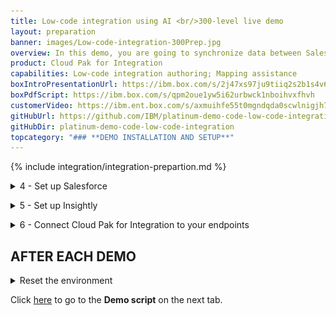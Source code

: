 ```yaml
---
title: Low-code integration using AI <br/>300-level live demo
layout: preparation
banner: images/Low-code-integration-300Prep.jpg
overview: In this demo, you are going to synchronize data between Salesforce and Insightly cloud CRM. You need to have these services and endpoints created and all the credentials necessary to access them securely in the demo. <br/><br/> Both Salesforce and Insightly are CRM systems provided as a SaaS (i.e., they are hosted in the cloud). In this scenario, we will synchronize contact information data between both solutions.
product: Cloud Pak for Integration
capabilities: Low-code integration authoring; Mapping assistance
boxIntroPresentationUrl: https://ibm.box.com/s/2j47xs97ju9tiiq2s2b1s4v6j05st51a
boxPdfScript: https://ibm.box.com/s/qpm2oue1yw5i62urbwck1nboihvxfhvh
customerVideo: https://ibm.ent.box.com/s/axmuihfe55t0mgndqda0scwlnigjh73a
gitHubUrl: https://github.com/IBM/platinum-demo-code-low-code-integration.git
gitHubDir: platinum-demo-code-low-code-integration
topcategory: "### **DEMO INSTALLATION AND SETUP**"
---
```


{% include integration/integration-prepartion.md %}

<span id="installDemo"></span>

<details markdown="1">

<summary>4 - Set up Salesforce</summary>

You need a Salesforce developer account to use for testing. If you already have a Salesforce developer account, you can use that (start at step 2 below). If not, you can sign up for a free developer account by following step 1 below.


1. Go to <a href="https://developer.salesforce.com/signup" target="_blank" rel="noreferrer">Salesforce Developers</a>. Follow the prompts on the Saleforce pages to get your free developer account.<br/>

2. As soon as you have your account, go back to the <a href="https://login.salesforce.com/" target="_blank" rel="noreferrer">Salesforce log in page</a> and log in to your dev admin account.<br/><img src="images/Prep3.5.png" width="800" /><br/>

3. Click the **profile** icon (1) and save your Salesforce Login URL (2).<br/><img src="images/Prep3.6.png" width="800" /><br/>

4. In the same user profile menu, select **Settings**.<br/><img src="images/Prep3.7.png" width="800" /><br/>

5. Click **Reset My Security Token** in the **My Personal Information** (1) menu. Then, click **Reset Security Token** (2). A newly-generated security token will be emailed to you.<br/><img src="images/Prep3.8.png" width="800" /><br/>

6. Next, you will create an application representing App Connect Enterprise, and then retrieve the Consumer Key and Consumer Secret. Click the **cogwheel** icon (1) and then select **Setup** (2).<br/><img src="images/Prep3.9.png" width="800" /><br/>

7. In the navigator on the left-hand side, scroll to **PLATFORM TOOLS**, expand **Apps** (1), and click **App Manager** (2).<br/><img src="images/prep-image3.7.png" width="800" /><br/>

8. Click **New Connected App**.<br/><img src="images/prep-image3.8.png" width="800" /><br/>

9. Enter **App Connect** (1) as the **Connect App Name** and your email as the **Contact Email** (2). Mark **Enable OAuth Settings** (3).<br/><img src="images/prep-image3.9.png" width="800" /><br/>

10. Mark **Enable for Device Flow** (1). Now select **Manage user data via APIs (api)** (2) as the **Selected OAuth Scopes**. Click **Add** (3)<br/><img src="images/prep-image3.10.png" width="800" /><br/>

11. Click **Save**.<br/><img src="images/prep-image3.11.png" width="800" /><br/>

12. It will take approximately 10 minutes for the new connected app to register in Salesforce. Once it does, you should see **Manage Consumer Details** displayed. Click **Manage Consumer Details,** following any authentication directions.<br/><img src="images/Prep3.15.png" width="800" /><br/>

13. Save the **Consumer Key** and **Consumer Secret.**<br/><img src="images/salesforce-key-secret.png" width="800" /><br/>

Your Salesforce dev account is ready.

**[Go to top](#top)**
<br/>
</details>

<span id="setupInsightly"></span>

<details markdown="1">

<summary>5 - Set up Insightly</summary>

Next, let’s set up Insightly, a cloud-based customer relationship management (CRM) solution.

We will now create a trial account (15 days). After the trial period, you can migrate your trial account to a free account (with limited users).

1. Go to <a href="https://www.insightly.com/" target="_blank" rel="noreferrer">Insightly</a> and click **Try CRM Free**.<br/><img src="images/prep-insightly-1.png" width="800" /><br/>

2. Complete the form with your personal data to create a free Insightly account. Accept the **Terms of Service and Privacy Policy** and click **Create My Account**.<br/><img src="images/prep-insightly-2.png" width="800" /><br/>

3. Confirm your email address.<br/><img src="images/prep-insightly-3.png" width="800" /><br/><img src="images/prep-insightly-4.png" width="800" /><br/>

4. As soon as you click the link to confirm your email, you should see an initial Insightly screen asking basic information about your company.<br/><br/>Write **demo** (1), select **1-5** (2), select **IT Services** (3), and fill in any phone number (4), matching the screenshot below. Click **Let's go!** (5).<br/><img src="images/prep-image4.4.png" width="800" /><br/>

5. Close the **Invite your team** dialog.<br/><img src="images/prep-image4.5.png" width="800" /><br/>

6. You have an Insightly account. Let's get the API key to enable App Connect to authenticate when making API calls. Click the **Profile** (1) icon in Insightly and select **User Settings** (2).<br/><img src="images/prep-image4.6.png" width="800" /><br/>

7. Scroll down to the bottom of the page and copy the **API key**, which is a long string of characters.<br/><img src="images/prep-image4.7.png" width="800" /><br/>

9. On the **Free** plan tile, click **Select Plan**.<br/><img src="images/prep-image4.9.png" width="800" /><br/>

10. Click **OK** on the confirmation dialog box.

<br/>

Your Insightly account is ready to use.

<br/>

**[Go to top](#top)**

</details>

<span id="connectEndpoints"></span>

<details markdown="1">

<summary>6 - Connect Cloud Pak for Integration to your endpoints</summary>

Let’s configure our services endpoints in Cloud Pak for Integration.

1. Return the connectivity instructions from section 2.2, navigate to the **Cloud Pak Console** (1) tab and use the credentials (2) access the Platform Navigator.<br/><img src="images/prep-image209.png" width="800" /><br/><img src="images/prep-image210.png" width="800" /><br/><br/><inline-notification text="If you are using Chrome, you may see a certificate error when accessing the page. To bypass this, type <strong>thisisunsafe</strong> and press return."></inline-notification><br/>

2. Click **ace-designer-demo** in the **Integrations** section.
<br/><img src="images/Prep4.2.png" width="800" /><br/>

3. Click the **Catalog** icon.<br/><img src="images/Prep4.3.png" width="800" /><br/>

4. This is the list of the available connectors.<br/><img src="images/Prep4.4.png" width="800" /><br/>Now configure the Salesforce connector.<br/><br/>

5. Search for **salesforce** (1) and click **Connect** (2).<br/><img src="images/Prep4.5.png" width="800" /><br/>

6. Enter your Salesforce **Login URL**.<br/><br/><inline-notification text="You must enter <strong>‘https://’</strong> in front of the Saleforce Login URL you saved earlier. The connection will not work if you just copy/paste the URL."></inline-notification><br/><img src="images/Prep4.6.png" width="800" /><br/>

7. Input your Salesforce **Username** (1). Fill in the connector's **Password** field (2) by concatenating your Salesforce **Password** and the **Security token** received via email.<br/><br/>For example, if your Salesforce password is ‘myGreatPassword’ and your Salesforce security token is ‘2325jsdhew4312hs534dh’ then enter ‘myGreatPassword2325jsdhew4312hs534dh’ in the **Password** field.<br/><img src="images/Prep4.7.png" width="800" /><br/>

8. Input Salesforce’s **Consumer Key** as **Client ID** (1) and **Secret** as **Client Secret** (2), respectively, in the connector account UI. Click **Connect** (3).<br/><img src="images/Prep4.8.png" width="800" /><br/>

9. Search for **insightly** and click **Connect**.<br/><img src="images/prep-image5.6.png" width="800" /><br/>

10. Paste your **API key** (1) in the **API key** field. Keep **v3.1** (2) in the **API version** field. Click **Connect** (3).<br/><img src="images/prep-image5.7.png" width="800" /><br/>

Your environment is ready to demo.


**[Go to top](#top)**
<br/>

</details>
<span id="afterEachDemo"></span>

## **AFTER EACH DEMO**

<details markdown="1">

<summary>Reset the environment</summary>

After practicing the demo you will need to reset the environment.

1. Delete any contacts that were added in Insightly.

2. Reinstall Cloud Pak for Integration to ensure you have a clean environment. Follow <strong>step 1</strong> and <strong>step 2</strong> above.

3. Reconnect the end points, following <strong>step 5</strong> to your endpoints above.

<inline-notification text="Attempting to reuse the same environment may result in inconsistencies between your environment and what is shown in the script and screenshots."></inline-notification>


**[Go to top](#top)**
<br/>

</details>

Click [here](/300-integration-low-code-integration-using-ai/demo-script) to go to the **Demo script** on the next tab.
